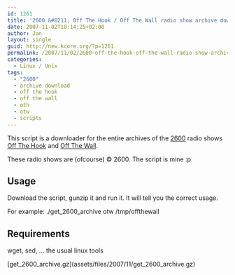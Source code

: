 ```yaml
---
id: 1261
title: '2600 &#8211; Off The Hook / Off The Wall radio show archive downloader'
date: 2007-11-02T18:14:25+02:00
author: Jan
layout: single
guid: http://new.kcore.org/?p=1261
permalink: /2007/11/02/2600-off-the-hook-off-the-wall-radio-show-archive-downloader/
categories:
  - Linux / Unix
tags:
  - "2600"
  - archive download
  - off the hook
  - off the wall
  - oth
  - otw
  - scripts
---
```

This script is a downloader for the entire archives of the <a href="http://www.2600.com/" target="_blank" rel="external">2600</a> radio shows <a href="http://www.2600.com/offthehook/" target="_blank" rel="external">Off The Hook</a> and <a href="http://www.2600.com/offthewall/" target="_blank" rel="external">Off The Wall</a>.

These radio shows are (ofcourse) © 2600. The script is mine :p

## Usage

Download the script, <span class="typewriter">gunzip</span> it and run it. It will tell you the correct usage.

For example: <span class="typewriter">./get_2600_archive otw /tmp/offthewall</span>

## Requirements

<p class="list">
  wget, sed, &#8230; the usual linux tools
</p>

<p class="list">
  <p class="list">
    [get_2600_archive.gz](assets/files/2007/11/get_2600_archive.gz)
  </p>
</p>
